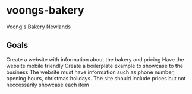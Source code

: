 # voongs-bakery
Voong's Bakery Newlands

## Goals
Create a website with information about the bakery and pricing
Have the website mobile friendly
Create a boilerplate example to showcase to the business
The website must have information such as phone number, opening hours, christmas holidays. 
The site should include prices but not neccessarily showcase each item
